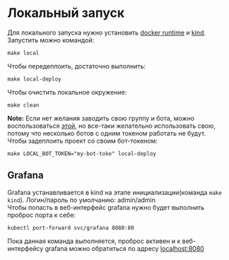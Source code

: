 # Локальный запуск
Для локального запуска нужно установить [docker runtime](https://docs.docker.com/engine/install/) и [kind](https://kind.sigs.k8s.io/).
<br>Запустить можно командой:
```
make local
```
Чтобы передеплоить, достаточно выполнить:
```
make local-deploy
```
Чтобы очистить локальное окружение:
```
make clean
```
<b>Note:</b> Если нет желания заводить свою группу и бота, можно воспользоваться [этой](https://t.me/joinchat/OGMR3JqmiaY2YzZi), но все-таки желательно использовать свою, потому что несколько ботов с одним токеном работать не будут.
<br>Чтобы задеплоить проект со своим бот-токеном:
```
make LOCAL_BOT_TOKEN="my-bot-toke" local-deploy
```

## Grafana
Grafana устанавливается в kind на этапе инициализации(команда `make kind`). Логин/пароль по умолчанию: admin/admin
<br>Чтобы попасть в веб-интерфейс grafana нужно будет выполнить проброс порта к себе:
```
kubectl port-forward svc/grafana 8080:80
```
Пока данная команда выполняется, проброс активен и к веб-интерфейсу grafana можно обратиться по адресу [localhost:8080](http://localhost:8080)
